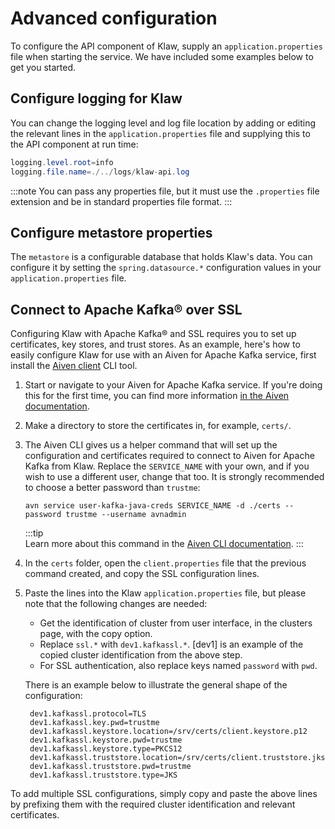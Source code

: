 # Advanced configuration

To configure the API component of Klaw, supply an
`application.properties` file when starting the service. We have
included some examples below to get you started.

## Configure logging for Klaw

You can change the logging level and log file location by adding or
editing the relevant lines in the `application.properties` file and
supplying this to the API component at run time:

```java
logging.level.root=info
logging.file.name=./../logs/klaw-api.log
```

:::note
You can pass any properties file, but it must use the `.properties` file extension and be in standard properties file
format.
:::

## Configure metastore properties

The `metastore` is a configurable database that holds Klaw's data. You can configure it by setting
the `spring.datasource.*` configuration values in your `application.properties` file.

## Connect to Apache Kafka® over SSL

Configuring Klaw with Apache Kafka® and SSL requires you to set up certificates, key stores, and trust stores. As an
example, here's how to easily configure Klaw for use with an Aiven for Apache Kafka service,
first install the [Aiven client](https://github.com/aiven/aiven-client) CLI tool.

1.  Start or navigate to your Aiven for Apache Kafka service. If you're doing this for the first time, you can find more
    information [in the Aiven documentation](https://docs.aiven.io/docs/products/kafka/getting-started.html).

2.  Make a directory to store the certificates in, for example, `certs/`.

3.  The Aiven CLI gives us a helper command that will set up the configuration and certificates required to connect to
    Aiven for Apache Kafka from Klaw. Replace the `SERVICE_NAME` with your own,
    and if you wish to use a different user, change that too. It is strongly recommended to choose a better password
    than `trustme`:

    `avn service user-kafka-java-creds SERVICE_NAME -d ./certs --password trustme --username avnadmin`

    :::tip  
    Learn more about this command in
    the [Aiven CLI documentation](https://docs.aiven.io/docs/tools/cli/service/user.html#avn-service-user-kafka-java-creds).
    :::

4.  In the `certs` folder, open the `client.properties` file that the previous command created, and copy the SSL
    configuration lines.

5.  Paste the lines into the Klaw `application.properties` file, but please note that the following changes are needed:

    - Get the identification of cluster from user interface, in the
      clusters page, with the copy option.
    - Replace `ssl.*` with `dev1.kafkassl.*`. [dev1] is
      an example of the copied cluster identification from the above
      step.
    - For SSL authentication, also replace keys named `password`
      with `pwd`.

    There is an example below to illustrate the general shape of the
    configuration:

         dev1.kafkassl.protocol=TLS
         dev1.kafkassl.key.pwd=trustme
         dev1.kafkassl.keystore.location=/srv/certs/client.keystore.p12
         dev1.kafkassl.keystore.pwd=trustme
         dev1.kafkassl.keystore.type=PKCS12
         dev1.kafkassl.truststore.location=/srv/certs/client.truststore.jks
         dev1.kafkassl.truststore.pwd=trustme
         dev1.kafkassl.truststore.type=JKS

To add multiple SSL configurations, simply copy and paste the above lines by prefixing them with the required cluster
identification and relevant certificates.
